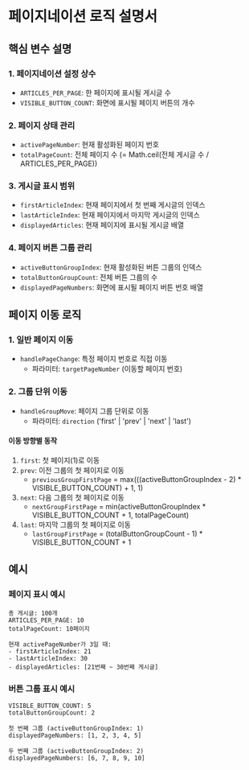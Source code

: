 # 페이지네이션 로직 설명서

## 핵심 변수 설명

### 1. 페이지네이션 설정 상수

- `ARTICLES_PER_PAGE`: 한 페이지에 표시될 게시글 수
- `VISIBLE_BUTTON_COUNT`: 화면에 표시될 페이지 버튼의 개수

### 2. 페이지 상태 관리

- `activePageNumber`: 현재 활성화된 페이지 번호
- `totalPageCount`: 전체 페이지 수 (= Math.ceil(전체 게시글 수 / ARTICLES_PER_PAGE))

### 3. 게시글 표시 범위

- `firstArticleIndex`: 현재 페이지에서 첫 번째 게시글의 인덱스
- `lastArticleIndex`: 현재 페이지에서 마지막 게시글의 인덱스
- `displayedArticles`: 현재 페이지에 표시될 게시글 배열

### 4. 페이지 버튼 그룹 관리

- `activeButtonGroupIndex`: 현재 활성화된 버튼 그룹의 인덱스
- `totalButtonGroupCount`: 전체 버튼 그룹의 수
- `displayedPageNumbers`: 화면에 표시될 페이지 버튼 번호 배열

## 페이지 이동 로직

### 1. 일반 페이지 이동

- `handlePageChange`: 특정 페이지 번호로 직접 이동
  - 파라미터: `targetPageNumber` (이동할 페이지 번호)

### 2. 그룹 단위 이동

- `handleGroupMove`: 페이지 그룹 단위로 이동
  - 파라미터: `direction` ('first' | 'prev' | 'next' | 'last')
  
#### 이동 방향별 동작

1. `first`: 첫 페이지(1)로 이동
2. `prev`: 이전 그룹의 첫 페이지로 이동
   - `previousGroupFirstPage` = max(((activeButtonGroupIndex - 2) * VISIBLE_BUTTON_COUNT) + 1, 1)
3. `next`: 다음 그룹의 첫 페이지로 이동
   - `nextGroupFirstPage` = min(activeButtonGroupIndex * VISIBLE_BUTTON_COUNT + 1, totalPageCount)
4. `last`: 마지막 그룹의 첫 페이지로 이동
   - `lastGroupFirstPage` = (totalButtonGroupCount - 1) * VISIBLE_BUTTON_COUNT + 1

## 예시

### 페이지 표시 예시

```plaintext
총 게시글: 100개
ARTICLES_PER_PAGE: 10
totalPageCount: 10페이지

현재 activePageNumber가 3일 때:
- firstArticleIndex: 21
- lastArticleIndex: 30
- displayedArticles: [21번째 ~ 30번째 게시글]
```

### 버튼 그룹 표시 예시

```plaintext
VISIBLE_BUTTON_COUNT: 5
totalButtonGroupCount: 2

첫 번째 그룹 (activeButtonGroupIndex: 1)
displayedPageNumbers: [1, 2, 3, 4, 5]

두 번째 그룹 (activeButtonGroupIndex: 2)
displayedPageNumbers: [6, 7, 8, 9, 10]
```
